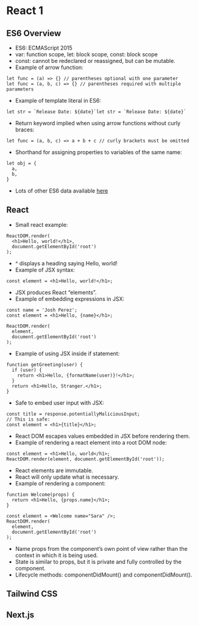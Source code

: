 # React 1


## ES6 Overview
- ES6: ECMAScript 2015
- var: function scope, let: block scope, const: block scope
- const: cannot be redeclared or reassigned, but can be mutable. 
- Example of arrow function:
```
let func = (a) => {} // parentheses optional with one parameter
let func = (a, b, c) => {} // parentheses required with multiple parameters
```
- Example of template literal in ES6:
```
let str = `Release Date: ${date}`let str = `Release Date: ${date}`
```
- Return keyword implied when using arrow functions without curly braces:
```
let func = (a, b, c) => a + b + c // curly brackets must be omitted
```
- Shorthand for assigning properties to variables of the same name:
```
let obj = {
  a,
  b,
}
```
- Lots of other ES6 data available [here](https://www.taniarascia.com/es6-syntax-and-feature-overview/)


## React
- Small react example:
```
ReactDOM.render(
  <h1>Hello, world!</h1>,
  document.getElementById('root')
);
```
- ^ displays a heading saying Hello, world!
- Example of JSX syntax:
```
const element = <h1>Hello, world!</h1>;
```
- JSX produces React “elements”.
- Example of embedding expressions in JSX:
```
const name = 'Josh Perez';
const element = <h1>Hello, {name}</h1>;

ReactDOM.render(
  element,
  document.getElementById('root')
);
```
- Example of using JSX inside if statement:
```
function getGreeting(user) {
  if (user) {
    return <h1>Hello, {formatName(user)}!</h1>;
  }
  return <h1>Hello, Stranger.</h1>;
}
```
- Safe to embed user input with JSX:
```
const title = response.potentiallyMaliciousInput;
// This is safe:
const element = <h1>{title}</h1>;
```
- React DOM escapes values embedded in JSX before rendering them. 
- Example of rendering a react element into a root DOM node: 
```
const element = <h1>Hello, world</h1>;
ReactDOM.render(element, document.getElementById('root'));
```
- React elements are immutable. 
- React will only update what is necessary. 
- Example of rendering a component:
```
function Welcome(props) {
  return <h1>Hello, {props.name}</h1>;
}

const element = <Welcome name="Sara" />;
ReactDOM.render(
  element,
  document.getElementById('root')
);
```
- Name props from the component’s own point of view rather than the context in which it is being used.
- State is similar to props, but it is private and fully controlled by the component.
- Lifecycle methods: componentDidMount() and componentDidMount().










## Tailwind CSS

## Next.js

